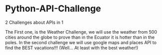 # Python-API-Challenge

2 Challenges about APIs in 1

The First one, is the Weather Challenge, we will use the weather from 500 cities around the globe to prove than in the Ecuator it is hotter than in the poles.
In the second challenge we will use google maps and places API to find the BEST vacations!!! (Well... At least with the best weather!)